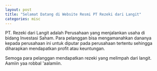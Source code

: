 ```yaml
---
layout: post
title: "Selamat Datang di Website Resmi PT Rezeki dari Langit"
categories: misc
---
```


PT. Rezeki dari Langit adalah Perusahaan yang menjalankan usaha di bidang Investasi Saham. Para pelanggan bisa mengamanahkan dananya kepada perusahaan ini untuk diputar pada perusahaan tertentu sehingga diharapkan mendapatkan profit atau keuntungan.

Semoga para pelanggan mendapatkan rezeki yang melimpah dari langit. Aamiin yaa robbal 'aalamiin.